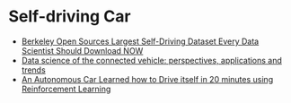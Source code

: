 # Self-driving Car

* [Berkeley Open Sources Largest Self-Driving Dataset Every Data Scientist Should Download NOW](https://www.analyticsvidhya.com/blog/2018/06/berkeley-open-sources-largest-self-driving-dataset-every-data-scientist-should-download-now/)
* [Data science of the connected vehicle: perspectives, applications and trends](https://www.kdnuggets.com/2018/07/data-science-connected-vehicle.html)
* [An Autonomous Car Learned how to Drive itself in 20 minutes using Reinforcement Learning](https://www.analyticsvidhya.com/blog/2018/07/autonomous-car-learnt-drive-itself-20-minutes-using-reinforcement-learning/)

